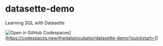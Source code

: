 # datasette-demo
Learning SQL with Datasette

![Open in GitHub Codespaces](https://github.com/codespaces/badge.svg)](https://codespaces.new/thedataincubator/datasette-demo?quickstart=1)
